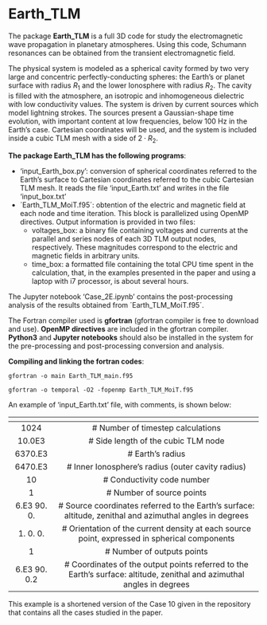 # Earth_TLM
The package **Earth_TLM** is a full 3D code for study the electromagnetic wave propagation in planetary atmospheres. 
Using this code, Schumann resonances can be obtained from the transient electromagnetic field.

The physical system is modeled as a spherical cavity formed by two very large and concentric perfectly-conducting spheres: the Earth’s or planet surface with radius $R_1$ and the lower Ionosphere with radius $R_2$. The cavity is filled with the atmosphere, an isotropic and inhomogeneous dielectric with low conductivity values. The system is driven by current sources which model lightning strokes. The sources present a Gaussian-shape time evolution, with important content at low frequencies, below 100 Hz in the Earth’s case. Cartesian coordinates will be used, and the system is included inside a cubic TLM mesh with a side of $2\cdot R_2$.

**The package Earth_TLM has the following programs**:
- ‘input_Earth_box.py’: conversion of spherical coordinates referred to the Earth’s surface to Cartesian coordinates referred to the cubic Cartesian TLM mesh. It reads the file ‘input_Earth.txt’ and writes in the file ‘input_box.txt’
- ´Earth_TLM_MoiT.f95´: obtention of the electric and magnetic field at each node and time iteration. This block is parallelized using OpenMP directives. Output information is provided in two files:
  - voltages_box: a binary file containing voltages and currents at the parallel and series nodes of each 3D TLM output nodes, respectively. These magnitudes correspond to the electric and magnetic fields in arbitrary units.
  - time_box: a formatted file containing the total CPU time spent in the calculation, that, in the examples presented in the paper and using a laptop with i7 processor, is about several hours.

The Jupyter notebook ‘Case_2E.ipynb’ contains the post-processing analysis of the results obtained from ´Earth_TLM_MoiT.f95´.

The Fortran compiler used is **gfortran** (gfortran compiler is free to download and use). **OpenMP directives** are included in the gfortran compiler. **Python3** and **Jupyter notebooks** should also be installed in the system for the pre-processing and post-processing conversion and analysis.

**Compiling and linking the fortran codes**:

`gfortran -o main Earth_TLM_main.f95`

`gfortran -o temporal -O2 -fopenmp Earth_TLM_MoiT.f95`

An example of ‘input_Earth.txt’ file, with comments, is shown below:

| <!-- -->      | <!-- -->        |
|:-------------:|:---------------:|
| 1024        | # Number of timestep calculations       | 
| 10.0E3	         | # Side length of the cubic TLM node        | 
| 6370.E3			|  # Earth’s radius    |
| 6470.E3			|  # Inner Ionosphere’s radius (outer cavity radius)|
| 10				  |  # Conductivity code number |
| 1				    |  # Number of source points |
| 6.E3 90. 0. |	# Source coordinates referred to the Earth’s surface: altitude, zenithal and azimuthal angles in degrees  |
| 1. 0. 0.    |  # Orientation of the current density at each source point, expressed in spherical components |
| 1				    |  # Number of outputs points  |
| 6.E3 90. 0.2 |	# Coordinates of the output points referred to the Earth’s surface: altitude, zenithal and azimuthal angles in degrees |
	
This example is a shortened version of the Case 10 given in the repository that contains all the cases studied in the paper. 
